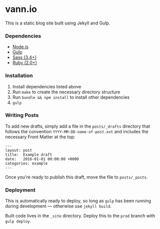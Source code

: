 # vann.io
This is a static blog site built using Jekyll and Gulp.

### Dependencies
- [Node.js](http://nodejs.org/)
- [Gulp](http://gulpjs.com/)
- [Sass (3.4+)](http://sass-lang.com/install)
- [Ruby (2.0+)](https://www.ruby-lang.org)

### Installation
1. Install dependencies listed above
2. Run `make` to create the necessary directory structure
3. Run `bundle && npm install` to install other dependencies
4. `gulp`

### Writing Posts
To add new drafts, simply add a file in the `posts/_drafts` directory that follows the convention `YYYY-MM-DD-name-of-post.ext` and includes the necessary Front Matter at the top:

    ---
    layout: post
    title:  Example draft
    date:   2016-01-01 00:00:00 +0000
    categories: example
    ---

Once you're ready to publish this draft, move the file to `posts/_posts`.

### Deployment
This is automatically ready to deploy, so long as `gulp` has been running during development — otherwise use `jekyll build`.

Built code lives in the `_site` directory. Deploy this to the `prod` branch with `gulp deploy`.
